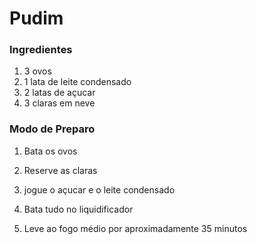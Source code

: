
# Pudim

### Ingredientes

1. 3 ovos 
2. 1 lata de leite condensado
3. 2 latas de açucar
4. 3 claras em neve

### Modo de Preparo

1. Bata os ovos 

2. Reserve as claras

3. jogue o açucar e o leite condensado

4. Bata tudo no liquidificador
5. Leve ao fogo médio por aproximadamente 35 minutos



